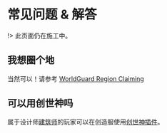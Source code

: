 # 常见问题 & 解答

!> 此页面仍在施工中。

## 我想圈个地

当然可以！请参考 [WorldGuard Region Claiming](https://worldguard.enginehub.org/en/latest/regions/claiming/)

## 可以用创世神吗

属于设计师[建筑师](/main/groups.md)的玩家可以在创造服使用[创世神插件](http://mineplugin.org/WorldEdit)。
